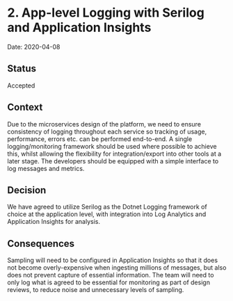 # 2. App-level Logging with Serilog and Application Insights

Date: 2020-04-08

## Status

Accepted

## Context

Due to the microservices design of the platform, we need to ensure consistency of logging throughout each service so tracking of usage, performance, errors etc. can be performed end-to-end. A single logging/monitoring framework should be used where possible to achieve this, whilst allowing the flexibility for integration/export into other tools at a later stage. The developers should be equipped with a simple interface to log messages and metrics.

## Decision

We have agreed to utilize Serilog as the Dotnet Logging framework of choice at the application level, with integration into Log Analytics and Application Insights for analysis.

## Consequences

Sampling will need to be configured in Application Insights so that it does not become overly-expensive when ingesting millions of messages, but also does not prevent capture of essential information.
The team will need to only log what is agreed to be essential for monitoring as part of design reviews, to reduce noise and unnecessary levels of sampling.
